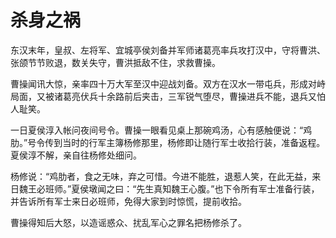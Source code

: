 # 杀身之祸

东汉末年，皇叔、左将军、宜城亭侯刘备并军师诸葛亮率兵攻打汉中，守将曹洪、张颌节节败退，数关失守，曹洪抵敌不住，求救曹操。 

曹操闻讯大惊，亲率四十万大军至汉中迎战刘备。双方在汉水一带屯兵，形成对峙局面，又被诸葛亮伏兵十余路前后夹击，三军锐气堕尽，曹操进兵不能，退兵又怕人耻笑。 

一日夏侯淳入帐问夜间号令。曹操一眼看见桌上那碗鸡汤，心有感触便说：“鸡肋。”号令传到当时的行军主簿杨修那里，杨修即让随行军士收拾行装，准备返程。夏侯淳不解，亲自往杨修处细问。 

杨修说：“鸡肋者，食之无味，弃之可惜。今进不能胜，退惹人笑，在此无益，来日魏王必班师。”夏侯墩闻之曰：“先生真知魏王心腹。”也下令所有军士准备行装，并告诉所有军士来日必班师，免得大家到时惊慌，提前收拾。 

曹操得知后大怒，以造谣惑众、扰乱军心之罪名把杨修杀了。
 